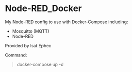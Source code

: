 # Node-RED_Docker

My Node-RED config to use with Docker-Compose including:

- Mosquitto (MQTT)
- Node-RED

Provided by Isat Ephec 

Command:

> docker-compose up -d
